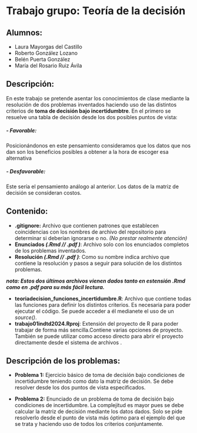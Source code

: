 # Trabajo grupo: Teoría de la decisión
## Alumnos: 
- Laura Mayorgas del Castillo
- Roberto González Lozano
- Belén Puerta González
- María del Rosario Ruiz Ávila

## Descripción: 
En este trabajo se pretende asentar los conocimientos de clase mediante la resolución de dos problemas inventados haciendo uso de las distintos criterios de **toma de decisión bajo incertidumbtre**. 
En el primero se resuelve una tabla de decisión desde los dos posibles puntos de vista: 
	
 ##### **- Favorable:** 
 Posicionándonos en este pensamiento consideramos que los datos que nos dan son los beneficios posibles a obtener a la hora de escoger esa alternativa 
 ##### 	**- Desfavorable:**
  Este sería el pensamiento análogo al anterior. Los datos de la matriz de decisión se consideran costos. 

## Contenido: 
- **.gitignore:** Archivo que contienen patrones que establecen coincidencias con los nombres de archivo del repositorio para determinar si deberían ignorarse o no.
  *(No prestar realmente atención)*
- **Enunciados *(.Rmd // .pdf )***: Archivo solo con los enunciados completos de los problemas inventados.
- **Resolución *(.Rmd // .pdf )***: Como su nombre indica archivo que contiene la resolución y pasos a seguir para solución de los distintos problemas.

***nota: Estos dos últimos archivos vienen dados tanto en estensión .Rmd como en .pdf para su más fácil lectura.***
- **teoriadecision_funciones_incertidumbre.R**: Archivo que contiene todas las funciones para definir los distintos criterios. Es necesaria para poder ejecutar el código. Se puede acceder a él medianete el uso de un *source()*.
- **trabajo01indtd2024.Rproj**: Extensión del proyecto de R para poder trabajar de forma más sencilla.Contiene varias opciones de proyecto. También se puede utilizar como acceso directo para abrir el proyecto directamente desde el sistema de archivos .


## Descripción de los problemas:
- **Problema 1:** Ejercicio básico de toma de decisión bajo condiciones de incertidumbre teniendo como dato la matriz de decisión. Se debe resolver desde los dos puntos de vista especificados.
 
- **Problema 2:** Enunciado de un problema de toma de decisión bajo condiciones de incertidumbre. La complejitud es mayor pues se debe calcular la matriz de decisión mediante los datos dados. Solo se pide resolverlo desde el punto de vista más óptimo para el ejemplo del que se trata y haciendo uso de todos los criterios conjuntamente. 
